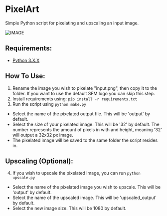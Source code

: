 # PixelArt
Simple Python script for pixelating and upscaling an input image.

![IMAGE](https://imgur.com/rw9xooS)

## Requirements:
- [Python 3.X.X](https://www.python.org/downloads/)

## How To Use:
1) Rename the image you wish to pixelate "input.png", then copy it to the folder. If you want to use the default SFM logo you can skip this step.
2) Install requirements using: `pip install -r requirements.txt`
3) Run the script using `python make.py`  
- Select the name of the pixelated output file. This will be 'output' by default.
- Select the size of your pixelated image. This will be '32' by default. The number represents the amount of pixels in with and height, meaning '32' will output a 32x32 px image.
- The pixelated image will be saved to the same folder the script resides in.

## Upscaling (Optional):
4) If you wish to upscale the pixelated image, you can run `python upscale.py`
- Select the name of the pixelated image you wish to upscale. This will be 'output' by default.
- Select the name of the upscaled image. This will be 'upscaled_output' by default.
- Select the new image size. This will be 1080 by default.
